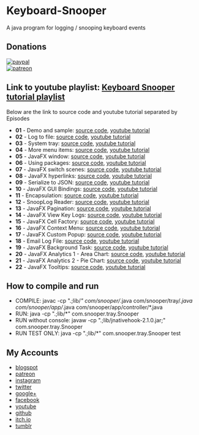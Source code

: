 # Keyboard-Snooper
A java program for logging / snooping keyboard events

## Donations
[![paypal](https://www.paypalobjects.com/en_US/i/btn/btn_donate_SM.gif)](https://www.paypal.me/doppelgunner)  
[![patreon](https://c5.patreon.com/external/logo/logomarkOrange.svg)](https://www.patreon.com/doppelgunner)

## Link to youtube playlist: [Keyboard Snooper tutorial playlist](https://www.youtube.com/watch?v=QcEAiVRO6xk&list=PLlRMSK1suXjNzJYi2LFrcizgV9mSUto6x)
Below are the link to source code and youtube tutorial separated by Episodes
* **01** - Demo and sample: [source code](https://github.com/doppelgunner/Keyboard-Snooper/tree/Snooper_01), [youtube tutorial](https://youtu.be/QcEAiVRO6xk)
* **02** - Log to file: [source code](https://github.com/doppelgunner/Keyboard-Snooper/tree/Snooper_02), [youtube tutorial](https://youtu.be/Y72M0DnOPew)
* **03** - System tray: [source code](https://github.com/doppelgunner/Keyboard-Snooper/tree/Snooper_03), [youtube tutorial](https://youtu.be/QUlm5h9sscg)
* **04** - More menu items: [source code](https://github.com/doppelgunner/Keyboard-Snooper/tree/Snooper_04), [youtube tutorial](https://youtu.be/8qMEgWnZVqg)
* **05** - JavaFX window: [source code](https://github.com/doppelgunner/Keyboard-Snooper/tree/Snooper_05), [youtube tutorial](https://youtu.be/AXeCsdYh2dY)
* **06** - Using packages: [source code](https://github.com/doppelgunner/Keyboard-Snooper/tree/Snooper_06), [youtube tutorial](https://youtu.be/Pf_l3bMCEo4)
* **07** - JavaFX switch scenes: [source code](https://github.com/doppelgunner/Keyboard-Snooper/tree/Snooper_07), [youtube tutorial](https://youtu.be/Nkv9X12WpkQ)
* **08** - JavaFX hyperlinks: [source code](https://github.com/doppelgunner/Keyboard-Snooper/tree/Snooper_08), [youtube tutorial](https://youtu.be/vqZ7B2rgssc)
* **09** - Serialize to JSON: [source code](https://github.com/doppelgunner/Keyboard-Snooper/tree/Snooper_09), [youtube tutorial](https://youtu.be/shsNVGtvWWY)
* **10** - JavaFX GUI Bindings: [source code](https://github.com/doppelgunner/Keyboard-Snooper/tree/Snooper_10), [youtube tutorial](https://youtu.be/kKpPnneWIYk)
* **11** - Encapsulation: [source code](https://github.com/doppelgunner/Keyboard-Snooper/tree/Snooper_11), [youtube tutorial](https://youtu.be/ncZF_D8m0l8)
* **12** - SnoopLog Reader: [source code](https://github.com/doppelgunner/Keyboard-Snooper/tree/Snooper_12), [youtube tutorial](https://youtu.be/Vead9l0PDrM)
* **13** - JavaFX Pagination: [source code](https://github.com/doppelgunner/Keyboard-Snooper/tree/Snooper_13), [youtube tutorial](https://youtu.be/DGG8O-KHN6I)
* **14** - JavaFX View Key Logs: [source code](https://github.com/doppelgunner/Keyboard-Snooper/tree/Snooper_14), [youtube tutorial](https://youtu.be/6JA-HImuM2g)
* **15** - JavaFX Cell Factory: [source code](https://github.com/doppelgunner/Keyboard-Snooper/tree/Snooper_15), [youtube tutorial](https://youtu.be/KEGwOLwvtKI)
* **16** - JavaFX Context Menu: [source code](https://github.com/doppelgunner/Keyboard-Snooper/tree/Snooper_16), [youtube tutorial](https://youtu.be/UVSnubkkbq0)
* **17** - JavaFX Custom Popup: [source code](https://github.com/doppelgunner/Keyboard-Snooper/tree/Snooper_17), [youtube tutorial](https://youtu.be/qPyLfyflk_Q)
* **18** - Email Log File: [source code](https://github.com/doppelgunner/Keyboard-Snooper/tree/Snooper_18), [youtube tutorial](https://youtu.be/yYcqV_xK9wg)
* **19** - JavaFX Background Task: [source code](https://github.com/doppelgunner/Keyboard-Snooper/tree/Snooper_19), [youtube tutorial](https://youtu.be/bkcOqwu5nu4)
* **20** - JavaFX Analytics 1 - Area Chart: [source code](https://github.com/doppelgunner/Keyboard-Snooper/tree/Snooper_20), [youtube tutorial](https://youtu.be/QeJsckXk6jo)
* **21** - JavaFX Analytics 2 - Pie Chart: [source code](https://github.com/doppelgunner/Keyboard-Snooper/tree/Snooper_21), [youtube tutorial](https://youtu.be/JoZxqRpsaDU)
* **22** - JavaFX Tooltips: [source code](https://github.com/doppelgunner/Keyboard-Snooper/tree/Snooper_22), [youtube tutorial](https://youtu.be/Mtgt_7ePmc4)




## How to compile and run
  * COMPILE: javac -cp ".;lib/*" com/snooper/*.java com/snooper/tray/*.java com/snooper/app/*.java com/snooper/app/controller/*.java 
  * RUN: java -cp ".;lib/*" com.snooper.tray.Snooper
  * RUN without console: javaw -cp ".;lib/jnativehook-2.1.0.jar;" com.snooper.tray.Snooper
  * RUN TEST ONLY: java -cp ".;lib/*" com.snooper.tray.Snooper test

## My Accounts 
  * [blogspot](http://doppelgunner.blogspot.com/)
  * [patreon](https://www.patreon.com/doppelgunner)
  * [instagram](https://www.instagram.com/doppelgunner/)
  * [twitter](https://twitter.com/doppelgunner)
  * [google+](https://plus.google.com/u/0/111975005561843752356/posts)
  * [facebook](https://www.facebook.com/doppelgunner)
  * [youtube](https://www.youtube.com/channel/UCjd_DY1LawVuZuLteDbVabQ)
  * [github](https://github.com/doppelgunner)
  * [itch.io](https://doppelgunner.itch.io/)
  * [tumblr](https://doppelgunner.tumblr.com/)
